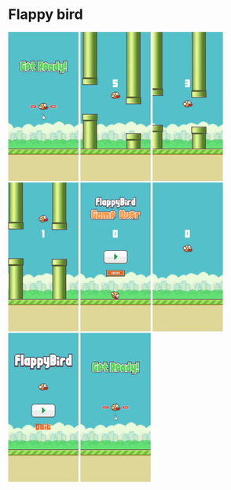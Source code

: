 # Flappy bird #

<img src="/img/1.jpg" height="303" wight="150">
<img src="/img/2.jpg" height="303" wight="150">
<img src="/img/3.jpg" height="303" wight="150">
<img src="/img/4.jpg" height="303" wight="150">
<img src="/img/5.jpg" height="303" wight="150">
<img src="/img/6.jpg" height="303" wight="150">
<img src="/img/7.jpg" height="303" wight="150">
<img src="/img/1.jpg" height="303" wight="150">